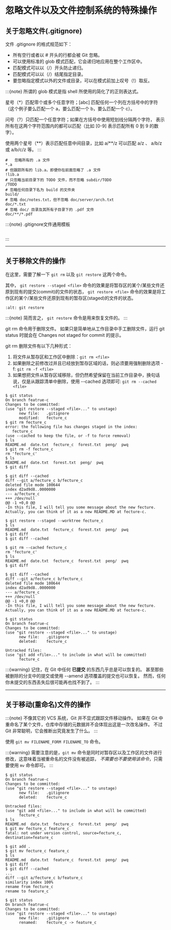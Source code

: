 # 忽略文件以及文件控制系统的特殊操作

## 关于忽略文件(.gitignore)

文件 .gitignore 的格式规范如下：

- 所有空行或者以 # 开头的行都会被 Git 忽略。
- 可以使用标准的 glob 模式匹配，它会递归地应用在整个工作区中。
- 匹配模式可以以（/）开头防止递归。
- 匹配模式可以以（/）结尾指定目录。
- 要忽略指定模式以外的文件或目录，可以在模式前加上叹号（!）取反。

:::{note}
所谓的 glob 模式是指 shell 所使用的简化了的正则表达式。

星号（\*）匹配零个或多个任意字符；\[abc\] 匹配任何一个列在方括号中的字符 （这个例子要么匹配一个 a，要么匹配一个 b，要么匹配一个 c）。

问号（?）只匹配一个任意字符；如果在方括号中使用短划线分隔两个字符， 表示所有在这两个字符范围内的都可以匹配（比如 \[0-9\] 表示匹配所有 0 到 9 的数字）。

使用两个星号（\*\*）表示匹配任意中间目录，比如 a/\*\*/z 可以匹配 a/z 、 a/b/z 或 a/b/c/z 等。
:::

```shell
#   忽略所有的 .a 文件
*.a
# 但跟踪所有的 lib.a，即便你在前面忽略了 .a 文件
!lib.a
# 只忽略当前目录下的 TODO 文件，而不忽略 subdir/TODO
/TODO
# 忽略任何目录下名为 build 的文件夹
build/
# 忽略 doc/notes.txt，但不忽略 doc/server/arch.txt
doc/*.txt
# 忽略 doc/ 目录及其所有子目录下的 .pdf 文件
doc/**/*.pdf
```

:::{note}
.gitignore文件通用模板

```{literalinclude} ./.gitignore
```
:::

______________________________________________________________________

## 关于移除文件的操作

在这里，需要了解一下 `git rm` 以及 `git restore` 这两个命令。

其中， `git restore --staged <file>` 命令的效果是将暂存区的某个/某些文件还原到现有的提交(commit)的文件的状态， `git restore <file>` 命令的效果是将工作区的某个/某些文件还原到现有的暂存区(staged)的文件的状态。

```{image} ../../../img/git/git-restore.png
:alt: git restore
```

:::{note}
简而言之， `git restore` 命令是用来恢复文件的。
:::

git rm 命令用于删除文件。
如果只是简单地从工作目录中手工删除文件，运行 git status 时就会在 Changes not staged for commit 的提示。

git rm 删除文件有以下几种形式：

1. 将文件从暂存区和工作区中删除：`git rm <file>`
2. 如果删除之前修改过并且已经放到暂存区域的话，则必须要用强制删除选项 -f: `git rm -f <file>`
3. 如果想把文件从暂存区域移除，但仍然希望保留在当前工作目录中，换句话说，仅是从跟踪清单中删除，使用 --cached 选项即可: `git rm --cached <file>`

```shell
$ git status
On branch featrue-c
Changes to be committed:
(use "git restore --staged <file>..." to unstage)
      new file:   .gitignore
      modified:   fecture_c
$ git rm fecture_c
error: the following file has changes staged in the index:
   fecture_c
(use --cached to keep the file, or -f to force removal)
$ ls
README.md  date.txt  fecture_c  forest.txt  peng/  pwq
$ git rm -f fecture_c
rm 'fecture_c'
$ ls
README.md  date.txt  forest.txt  peng/  pwq
$ git diff

$ git diff --cached
diff --git a/fecture_c b/fecture_c
deleted file mode 100644
index d2ad9d8..0000000
--- a/fecture_c
+++ /dev/null
@@ -1 +0,0 @@
-In this file, I will tell you some message about the new fecture. Actually, you can think of it as a new README.MD at fecture-c.

$ git restore --staged --worktree fecture_c
$ ls
README.md  date.txt  fecture_c  forest.txt  peng/  pwq
$ git diff
$ git diff --cached
```

```shell
$ git rm --cached fecture_c
rm 'fecture_c'
$ ls
README.md  date.txt  fecture_c  forest.txt  peng/  pwq
$ git diff

$ git diff --cached
diff --git a/fecture_c b/fecture_c
deleted file mode 100644
index d2ad9d8..0000000
--- a/fecture_c
+++ /dev/null
@@ -1 +0,0 @@
-In this file, I will tell you some message about the new fecture. Actually, you can think of it as a new README.MD at fecture-c.

$ git status
On branch featrue-c
Changes to be committed:
(use "git restore --staged <file>..." to unstage)
      new file:   .gitignore
      deleted:    fecture_c

Untracked files:
(use "git add <file>..." to include in what will be committed)
      fecture_c
```

:::{warning}
记住，在 Git 中任何 **已提交** 的东西几乎总是可以恢复的。 甚至那些被删除的分支中的提交或使用 --amend 选项覆盖的提交也可以恢复。 然而，任何你未提交的东西丢失后很可能再也找不到了。
:::

______________________________________________________________________

## 关于移动(重命名)文件的操作

:::{note}
不像其它的 VCS 系统，Git 并不显式跟踪文件移动操作。 如果在 Git 中重命名了某个文件，仓库中存储的元数据并不会体现出这是一次改名操作。 不过 Git 非常聪明，它会推断出究竟发生了什么。
:::

使用 `git mv FILENAME_FORM FILENAME_TO` 命令。

:::{warning}
需要注意的是，`git mv` 命令是同时对暂存区以及工作区的文件进行修改，这意味着当被重命名的文件没有被追踪， *不需要也不要使用该命令*，只需要使用 `mv` 命令即可。
:::

```shell
$ git status
On branch featrue-c
Changes to be committed:
(use "git restore --staged <file>..." to unstage)
      new file:   .gitignore
      deleted:    fecture_c

Untracked files:
(use "git add <file>..." to include in what will be committed)
      fecture_c
$ ls
README.md  date.txt  fecture_c  forest.txt  peng/  pwq
$ git mv fecture_c feature_c
fatal: not under version control, source=fecture_c, destination=feature_c

$ git add .
$ git mv fecture_c feature_c
$ ls
README.md  date.txt  feature_c  forest.txt  peng/  pwq
$ git diff
$ git diff --cached
...
diff --git a/fecture_c b/feature_c
similarity index 100%
rename from fecture_c
rename to feature_c

$ git status
On branch featrue-c
Changes to be committed:
(use "git restore --staged <file>..." to unstage)
      new file:   .gitignore
      renamed:    fecture_c -> feature_c
```
